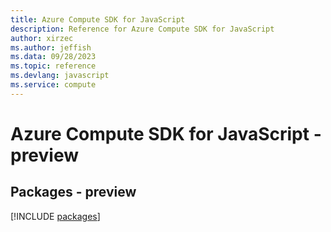 ```yaml
---
title: Azure Compute SDK for JavaScript
description: Reference for Azure Compute SDK for JavaScript
author: xirzec
ms.author: jeffish
ms.data: 09/28/2023
ms.topic: reference
ms.devlang: javascript
ms.service: compute
---
```

# Azure Compute SDK for JavaScript - preview
## Packages - preview
[!INCLUDE [packages](compute-index.md)]